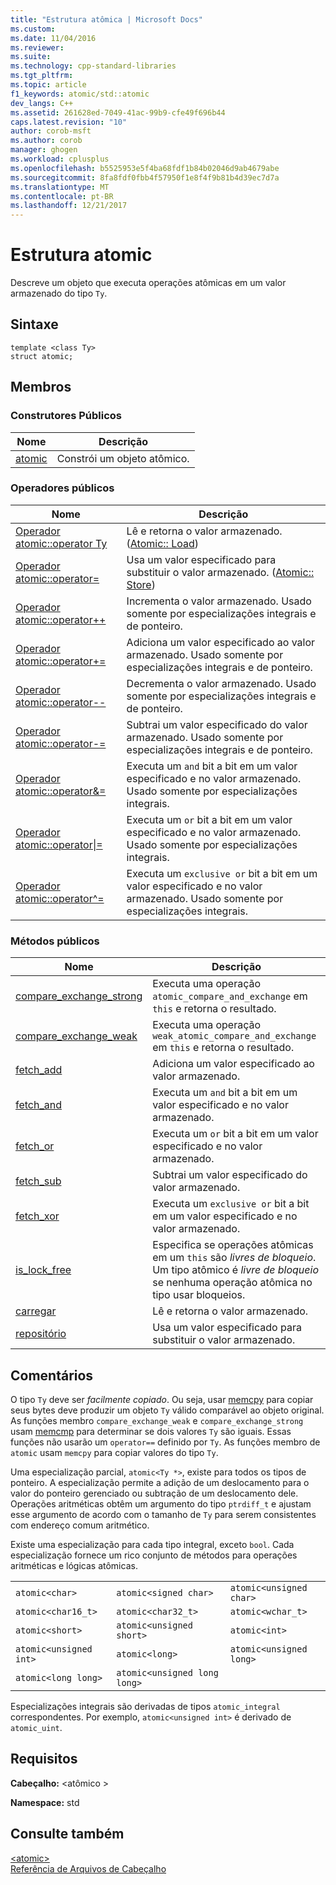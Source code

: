 ```yaml
---
title: "Estrutura atômica | Microsoft Docs"
ms.custom: 
ms.date: 11/04/2016
ms.reviewer: 
ms.suite: 
ms.technology: cpp-standard-libraries
ms.tgt_pltfrm: 
ms.topic: article
f1_keywords: atomic/std::atomic
dev_langs: C++
ms.assetid: 261628ed-7049-41ac-99b9-cfe49f696b44
caps.latest.revision: "10"
author: corob-msft
ms.author: corob
manager: ghogen
ms.workload: cplusplus
ms.openlocfilehash: b5525953e5f4ba68fdf1b84b02046d9ab4679abe
ms.sourcegitcommit: 8fa8fdf0fbb4f57950f1e8f4f9b81b4d39ec7d7a
ms.translationtype: MT
ms.contentlocale: pt-BR
ms.lasthandoff: 12/21/2017
---
```

# <a name="atomic-structure"></a>Estrutura atomic
Descreve um objeto que executa operações atômicas em um valor armazenado do tipo `Ty`.  
  
## <a name="syntax"></a>Sintaxe  
  
```
template <class Ty>
struct atomic;
```  
  
## <a name="members"></a>Membros  
  
### <a name="public-constructors"></a>Construtores Públicos  
  
|Nome|Descrição|  
|----------|-----------------|  
|[atomic](http://msdn.microsoft.com/Library/a538c43f-4d48-4308-ae1b-bab1839bccb8)|Constrói um objeto atômico.|  
  
### <a name="public-operators"></a>Operadores públicos  
  
|Nome|Descrição|  
|----------|-----------------|  
|[Operador atomic::operator Ty](http://msdn.microsoft.com/Library/a366c700-c7a0-4bcb-8eb4-4b57dfaea065)|Lê e retorna o valor armazenado. ([Atomic:: Load](http://msdn.microsoft.com/Library/05212726-cf8a-46fe-83d2-c16ac2abb7d1))|  
|[Operador atomic::operator=](http://msdn.microsoft.com/Library/fe161d57-47ae-4bad-92bf-ce32ac8d5953)|Usa um valor especificado para substituir o valor armazenado. ([Atomic:: Store](http://msdn.microsoft.com/Library/84759413-d664-47ef-a1f3-a73c5a62007b))|  
|[Operador atomic::operator++](http://msdn.microsoft.com/Library/492959e9-1ea8-4e02-a031-82b1b92e91a0)|Incrementa o valor armazenado. Usado somente por especializações integrais e de ponteiro.|  
|[Operador atomic::operator+=](http://msdn.microsoft.com/Library/9ec97aa2-c9d7-436b-943d-2989eb2617dd)|Adiciona um valor especificado ao valor armazenado. Usado somente por especializações integrais e de ponteiro.|  
|[Operador atomic::operator--](http://msdn.microsoft.com/Library/ad7c1ea7-1f6d-4a54-bf26-07630f749864)|Decrementa o valor armazenado. Usado somente por especializações integrais e de ponteiro.|  
|[Operador atomic::operator-=](http://msdn.microsoft.com/Library/902d0d9f-88fd-4500-aa2d-1e50f443e77c)|Subtrai um valor especificado do valor armazenado. Usado somente por especializações integrais e de ponteiro.|  
|[Operador atomic::operator&=](http://msdn.microsoft.com/Library/90e730ac-12e1-4abb-98f5-4eadd6861a89)|Executa um `and` bit a bit em um valor especificado e no valor armazenado. Usado somente por especializações integrais.|  
|[Operador atomic::operator&#124;=](http://msdn.microsoft.com/Library/f105eacc-31a6-4906-abba-f1cf013599b2)|Executa um `or` bit a bit em um valor especificado e no valor armazenado. Usado somente por especializações integrais.|  
|[Operador atomic::operator^=](http://msdn.microsoft.com/Library/f2a4da9d-67e8-4249-9161-9998e72a33c2)|Executa um `exclusive or` bit a bit em um valor especificado e no valor armazenado. Usado somente por especializações integrais.|  
  
### <a name="public-methods"></a>Métodos públicos  
  
|Nome|Descrição|  
|----------|-----------------|  
|[compare_exchange_strong](http://msdn.microsoft.com/Library/47bbf894-b28c-4ece-959e-67b3863cf4ed)|Executa uma operação `atomic_compare_and_exchange` em `this` e retorna o resultado.|  
|[compare_exchange_weak](http://msdn.microsoft.com/Library/e15e421a-f7a3-4272-993a-f487d2242e4f)|Executa uma operação `weak_atomic_compare_and_exchange` em `this` e retorna o resultado.|  
|[fetch_add](http://msdn.microsoft.com/Library/c68b91f2-6e8a-4ffa-8991-6bb6d466e1f3)|Adiciona um valor especificado ao valor armazenado.|  
|[fetch_and](http://msdn.microsoft.com/Library/a9c83001-b72c-4085-9640-f63f866714b9)|Executa um `and` bit a bit em um valor especificado e no valor armazenado.|  
|[fetch_or](http://msdn.microsoft.com/Library/4c532f7f-80c5-432a-b34b-48feacab8dca)|Executa um `or` bit a bit em um valor especificado e no valor armazenado.|  
|[fetch_sub](http://msdn.microsoft.com/Library/8cc80d4b-0942-45a3-9db8-bbf339a903e4)|Subtrai um valor especificado do valor armazenado.|  
|[fetch_xor](http://msdn.microsoft.com/Library/92bbaff8-ee29-4a1e-aee4-d9d405285bfe)|Executa um `exclusive or` bit a bit em um valor especificado e no valor armazenado.|  
|[is_lock_free](http://msdn.microsoft.com/Library/b99d5130-cdda-40a2-b14c-152b13a8ba45)|Especifica se operações atômicas em um `this` são *livres de bloqueio*. Um tipo atômico é *livre de bloqueio* se nenhuma operação atômica no tipo usar bloqueios.|  
|[carregar](http://msdn.microsoft.com/Library/05212726-cf8a-46fe-83d2-c16ac2abb7d1)|Lê e retorna o valor armazenado.|  
|[repositório](http://msdn.microsoft.com/Library/84759413-d664-47ef-a1f3-a73c5a62007b)|Usa um valor especificado para substituir o valor armazenado.|  
  
## <a name="remarks"></a>Comentários  
 O tipo `Ty` deve ser *facilmente copiado*. Ou seja, usar [memcpy](../c-runtime-library/reference/memcpy-wmemcpy.md) para copiar seus bytes deve produzir um objeto `Ty` válido comparável ao objeto original. As funções membro `compare_exchange_weak` e `compare_exchange_strong` usam [memcmp](../c-runtime-library/reference/memcmp-wmemcmp.md) para determinar se dois valores `Ty` são iguais. Essas funções não usarão um `operator==` definido por `Ty`. As funções membro de `atomic` usam `memcpy` para copiar valores do tipo `Ty`.  
  
 Uma especialização parcial, `atomic<Ty *>`, existe para todos os tipos de ponteiro. A especialização permite a adição de um deslocamento para o valor do ponteiro gerenciado ou subtração de um deslocamento dele. Operações aritméticas obtêm um argumento do tipo `ptrdiff_t` e ajustam esse argumento de acordo com o tamanho de `Ty` para serem consistentes com endereço comum aritmético.  
  
 Existe uma especialização para cada tipo integral, exceto `bool`. Cada especialização fornece um rico conjunto de métodos para operações aritméticas e lógicas atômicas.  
  
||||  
|-|-|-|  
|`atomic<char>`|`atomic<signed char>`|`atomic<unsigned char>`|  
|`atomic<char16_t>`|`atomic<char32_t>`|`atomic<wchar_t>`|  
|`atomic<short>`|`atomic<unsigned short>`|`atomic<int>`|  
|`atomic<unsigned int>`|`atomic<long>`|`atomic<unsigned long>`|  
|`atomic<long long>`|`atomic<unsigned long long>`|  
  
 Especializações integrais são derivadas de tipos `atomic_integral` correspondentes. Por exemplo, `atomic<unsigned int>` é derivado de `atomic_uint`.  
  
## <a name="requirements"></a>Requisitos  
 **Cabeçalho:** \<atômico >  
  
 **Namespace:** std  
  
## <a name="see-also"></a>Consulte também  
 [\<atomic>](../standard-library/atomic.md)   
 [Referência de Arquivos de Cabeçalho](../standard-library/cpp-standard-library-header-files.md)



